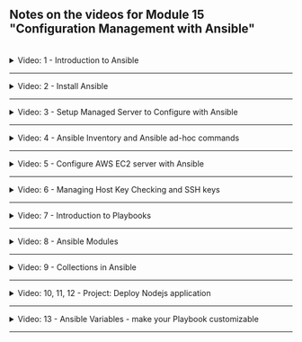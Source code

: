 ## Notes on the videos for Module 15 "Configuration Management with Ansible"
<br />

<details>
<summary>Video: 1 - Introduction to Ansible</summary>
<br />

Ansible is a tool to automate IT tasks, such as configure systems, deploy software or orchestrate more advanced IT tasks. Use Cases for Ansible are repetitive tasks like updates, backups, create users & assign permissions, system reboots, etc. When you need the same configuration on many servers, Ansible lets you update all the servers at the same time.

Ansible advantages:
- instead of ssh into all remote server, execute tasks from your own machine
- configuration/installation/deployment steps in a single yaml file
- re-use same the file multiple times for different environments
- more reliable and less error prone
- supporting all infrastructure from OS to cloud providers

Ansible is agentless. It connects to remote servers using simple SSH, no special agent is required.

### Ansible Modules
A module is a reusable, standalone script (in yaml format) that Ansible runs on your behalf. Modules are fine granular, performing one small specific task like creating or copying a file, installing an nginx server, starting an nginx server, starting a Docker container, creating a cloud instance, etc. Ansible provides hundreds of Modules for all sorts of tasks. Modules get pushed to the target server, do their work and get removed again.

### Ansible Playbooks
A Playbook groups multiple modules together, which get executed in order from top to bottom. With a Playbook, you can orchestrate steps of any manual ordered process.

A playbook consists of one or more "plays" in an ordered list. Each play executes part of the overall goal of the playbook. A play runs one or more tasks. Each task calls an Ansible module.

Example:
```yaml
# play for webservers
- name: install and start nginx server # description of the play
  hosts: webservers # defines where the following tasks should get executed
  remote_user: root # defines with which user the tasks should be executed

  tasks:
    - name: create directory for nginx # description of the task
      file:                            # module name
        path: /path/to/nginx/dir       # arguments
        state: directory

    - name: install nginx latest version
      yum:
        name: nginx
        state: latest

    - name: start nginx
      service:
        name: nginx
        state: started

# play for databases
- name: rename table, set owner and truncate it
  hosts: databases
  remote_user: root
  vars: # define variables
    tablename: foo

  tasks:
    - name: rename table bar to {{ tablename }}
      postgresql_table:
        table: bar
        rename: {{ tablename }}

    - name: set owner to some user
      postgresql_table:
        table: {{ tablename }}
        owner: someuser

    - name: truncate table {{ tablename }}
      postgresql_table:
        table: {{ tablename }}
        truncate: yes
```

The `hosts` attribute defines a target name which is mapped to hostnames or IP addresses in the Ansible inventory list, containing all the machines involved in task executions:

```yaml
[webservers]
web1.myserver.com # hostnames
web2.myserver.com

[databases]
10.24.0.7 # or IP addresses
10.24.0.8
```

### Ansible for Docker
With Ansible you can create alternative to Dockerfile, which is more powerful. It lets you manage both the Docker container and its host. I also allows you to reproduce the application not only in a Docker container but across many other environments like a Vagrant container, a clound instance, a bare metal machine, etc. 

### Ansible Tower
Ansible Tower is a web-based solution from RedHat that makes Ansible more easy to use. It simplifies tasks like
- centrally store automation tasks
- across teams
- configure permissions
- manage inventory

### Alternatives
Alternatives for Ansible are Puppet and Chef. But they use Ruby as their configuration language which needs more efford to learn than yaml. And the are not agentless, so you have to install the tool on each server you want to manage, and you need to manage updates of these tools on each server. These may be reasons why Ansible has become more widely accepted.

</details>

*****

<details>
<summary>Video: 2 - Install Ansible</summary>
<br />

You can install Ansible either on your local machine or on a remote server. The machine that runs Ansible is called the "Control Node". It manages the target servers. Windows is not supported for the control node.

To install Ansible on a Mac, just execute

```sh
brew update
brew install ansible
```

Ansible is written in Python. So Python must be installed as a prerequisite. If Python is already installed, Ansilbe may be installed using Python's package manager pip:

```python
pip install ansible
```

See also: [Installation Guide](https://docs.ansible.com/ansible/latest/installation_guide/intro_installation.html)

</details>

*****

<details>
<summary>Video: 3 - Setup Managed Server to Configure with Ansible</summary>
<br />

In order to have two servers we can configure using Ansible, we create two Droplets on DigitalOcean. So login to your DigitalOcean account and create two Droplets (Ubuntu, Frankfurt, Shared CPU, Regular, 2GB / 1CPU). Use the SSH key created in previous modules. Optionally set the hostnames to 'ubuntu-ansible-1' and 'ubuntu-ansible-2'.

On Linux servers Ansible requires Python to be installed. This is already the case on DigitalOcean Droplets. (On Windows servers PowerShell is required.)

</details>

*****

<details>
<summary>Video: 4 - Ansible Inventory and Ansible ad-hoc commands</summary>
<br />

The Ansible Inventory is a file containing data about the remote hosts and how to connect to them:
- Host IP-address or Host DNS-name
- SSH Private Key
- SSH User

```yaml
209.38.196.102 ansible_ssh_private_key_file=~/.ssh/id_ed25519 ansible_user=root
209.38.196.11  ansible_ssh_private_key_file=~/.ssh/id_ed25519 ansible_user=root
```

### Grouping Hosts
To address multiple servers, the hosts may be grouped based on their functionality or geo location etc. SSH key and user can be defined for whole groups:

```yaml
[droplets]
209.38.196.102
209.38.196.11

[droplets:vars]
ansible_ssh_private_key_file=~/.ssh/id_ed25519
ansible_user=root
```

You can create groups that track
- where: datacenter, region
- what: database servers, web servers, etc.
- when: which stage e.g. dev, test, prod

Hosts may be added to more than one group.

### Ad-hoc Commands
Ad-hoc commands are not stored for future uses. They are just a fast way to interact with the managed hosts.

```sh
# format
ansible [pattern] -i [inventory-file] -m [module] -a "[module options]"

# examples
ansible 209.38.196.102 -i ~/.ansible/hosts -m ping 
ansible droplets -i ~/.ansible/hosts -m ping 
ansible all -i ~/.ansible/hosts -m ping # "all" is an implicit group containing every host
```

</details>

*****

<details>
<summary>Video: 5 - Configure AWS EC2 server with Ansible</summary>
<br />

Login to you AWS Management Console account and create two EC2 instances. Add an inbound rule to the used security group allowing SSH connections from your local machine's IP address. As soon as both instances have been fully initialized, manually ssh into both instances to add their fingerprints to the known_hosts file. Then add an 'ec2' group with their public hostnames to the ansible inventory file:

```yaml
[ec2]
ec2-18-192-42-239.eu-central-1.compute.amazonaws.com
ec2-18-184-157-86.eu-central-1.compute.amazonaws.com

[ec2:vars]
ansible_ssh_private_key_file=~/.ssh/ec2-key-pair.pem
ansible_user=ec2-user
```

Now execute the ping command to test the configuration:
```sh
ansible ec2 -i ~/.ansible/hosts -m ping
# [WARNING]: Platform linux on host ec2-18-184-157-86.eu-central-1.compute.amazonaws.com is using the discovered Python interpreter at /usr/bin/python3.9, but future installation of another Python interpreter could change the meaning of that path. 
# See https://docs.ansible.com/ansible-core/2.15/reference_appendices/interpreter_discovery.html for more information.
# ec2-18-184-157-86.eu-central-1.compute.amazonaws.com | SUCCESS => {
#     "ansible_facts": {
#         "discovered_interpreter_python": "/usr/bin/python3.9"
#     },
#     "changed": false,
 #    "ping": "pong"
# }
# ...
```

To get rid of the warning message we open the referenced [documentation page](https://docs.ansible.com/ansible-core/2.15/reference_appendices/interpreter_discovery.html) and learn:

To control the discovery behavior:
- for individual hosts and groups, use the ansible_python_interpreter inventory variable
- globally, use the interpreter_python key in the [defaults] section of ansible.cfg

So we add the following line to the [ec2:vars] section of the Ansible inventory file:
```yaml
ansible_python_interpreter=/usr/bin/python3.9
```

Don't forget to terminate the EC2 instances when you have finished these tasks.

</details>

*****

<details>
<summary>Video: 6 - Managing Host Key Checking and SSH keys</summary>
<br />

When ssh-ing into a server for the first time, Ansible asks us, whether we want to accept the connection or not:
```sh
# The authenticity of host '209.38.196.102 (209.38.196.102)' can't be established.
# ED25519 key fingerprint is SHA256:3kgtPoGZ/6t9OOM0RQ47hxiStqFtkPwmTl8aVqHMhHI.
# This key is not known by any other names
# Are you sure you want to continue connecting (yes/no/[fingerprint])? 
```

To suppress this interactive part, we have two options:
- for long living servers, we can add the server's fingerprint to the `~/.ssh/known_hosts` file by manually ssh-ing into into it once; if the server doesn't know our public key yet, two steps are necessary: first, add the server's fingerprint to our `~/.ssh/known_hosts` file by executing `ssh-keyscan -H <server-ip> >> ~/.ssh/known_hosts` and second, add our public key to the server's `~/.ssh/authorized_keys` file by executing `ssh-copy-id root@<server-ip>`
- for ephemeral servers that are dynamically created and destroyed after a short time, it is also possible to disable the whole host key checking; this is done in the ansible configuration file; default locations for this file are `/etc/ansible/ansible.cfg` and `~/.ansible.cfg`; add the following content to `~/.ansible.cfg`:
  ```yaml
  [defaults]
  host_key_checking=False
  ```
  see [config documentation](https://docs.ansible.com/ansible-core/2.15/reference_appendices/config.html)

</details>

*****

<details>
<summary>Video: 7 - Introduction to Playbooks</summary>
<br />

Ansible is an Infrastructure-As-Code tool, so Ansible configuration files are treated like code and saved in a source control system e.g. Git.

Create a project folder called 'ansible' containing a 'hosts' file and a project specific configuration file:

_ansible/hosts_
```yaml
[webserver]
209.38.196.102
209.38.196.11

[webserver:vars]
ansible_ssh_private_key_file=~/.ssh/id_ed25519
ansible_user=root
```
_ansible/ansible.cfg_
```cfg
[defaults]
inventory=./hosts
host_key_checking=False
```

### A Simple Playbook
A Playbook can have multiple "plays". A play is a group of ordered "tasks". Plays and tasks run in order from top to bottom.

Create a file called simple-playbook.yaml with the following content:\
_ansible/simple-playbook.yaml_
```yaml
- name: Configure nginx web server
  hosts: webserver
  tasks:
    - name: Install nginx server
      apt:
        name: nginx
        state: latest
    - name: Start nginx server
      service:
        name: nginx
        state: started
```

Execute the playbook with the following command:
```sh
ansible-playbook simple-playbook.yaml

# PLAY [Configure nginx web server] ****************************************************************************************
# 
# TASK [Gathering Facts] ***************************************************************************************************
# ok: [209.38.196.11]
# ok: [209.38.196.102]
# 
# TASK [Install nginx server] **********************************************************************************************
# changed: [209.38.196.11]
# changed: [209.38.196.102]
# 
# TASK [Start nginx server] ************************************************************************************************
# ok: [209.38.196.102]
# ok: [209.38.196.11]
# 
# PLAY RECAP ***************************************************************************************************************
# 209.38.196.102             : ok=3    changed=1    unreachable=0    failed=0    skipped=0    rescued=0    ignored=0   
# 209.38.196.11              : ok=3    changed=1    unreachable=0    failed=0    skipped=0    rescued=0    ignored=0 
```

The task "Gathering Facts" is part of the "Gather Facts" module of Ansible, which is automatically called by playbooks to gather useful variables about remote hosts, that you can use in the playbooks. So Ansible provides many facts about the system automatically.

The "RECAP" play is also called automatically to display a summary of the things that have been done on the remote servers.

### Installing a Specific Version
If you want to install a specific package version of nginx, you can adjust the task like this:
```yaml
    - name: Install nginx server
      apt:
        name: nginx=1.18.0-0ubuntu1 # <-- wildcards are also supported, e.g. 1.18.*
        state: present              # <--
```

### Ansible Idempotency
Most Ansible modules check whether the desired state has already been achieved. If so, they exit without performing any actions.

Execute the previous playbook again to see that no changes will be applied.

### Cleanup
To stop and uninstall nginx, execute the following playbook:
```yaml
- name: Configure nginx web server
  hosts: webserver
  tasks:
    - name: Stop nginx server
      service:
        name: nginx
        state: stopped
    - name: Uninstall nginx server
      apt:
        name: nginx=1.18.*
        state: absent
```

</details>

*****

<details>
<summary>Video: 8 - Ansible Modules</summary>
<br />

Modules (also referred to as "task plugins") are the main building blocks of Ansible playbooks. Ansible executes a module usually on the remote server and collects return values.

Reference the [complete module index](https://docs.ansible.com/ansible/latest/collections/index_module.html) or the [module index grouped by category](https://docs.ansible.com/ansible/2.9/modules/modules_by_category.html), where you find descriptions on how to use the module and which parameters you can configure with what values.

</details>

*****

<details>
<summary>Video: 9 - Collections in Ansible</summary>
<br />

Until Ansible version 2.9 all modules were included in a single repository and packaged together with the Ansible core in one `ansible` package. As Ansible grew and thousands of modules have been added, in Ansible 2.10 and later the modules and plugins have been separated from the core and moved to various "collections" in different repositories. When installing Ansible now, two packages get installed: `ansible-base` containing the core functionality and `ansible` containing all the modules and plugins.

Collections are a packaging format for bundling and distributing Ansible content like playbooks, modules, plugins, etc. E.g. a Docker collection may contain playbooks, modules and plugins needed to work with Docker containers.

In the built-in collection [ansible.builtin](https://docs.ansible.com/ansible/latest/collections/ansible/builtin/index.html#plugins-in-ansible-builtin) you'll find the `apt` module, the `service` module or the `gather_facts` we used or mentioned in a previous video.

Collections, which are not built-in can be installed from [Ansible Galaxy](https://galaxy.ansible.com/) which is an online hub for finding and sharing Ansible community content (comparable to Terrform registry, PyPI etc.).

It also provides a CLI utility to list and install collections:
```sh
ansible-galaxy collection list
ansible-galaxy collection install amazon.aws
```

 If you have a large Ansible project with lots of playbooks, modules and plugins, you can also [create your own collection](https://docs.ansible.com/ansible/latest/dev_guide/developing_collections.html) bundling all these components and making it easier to share it with other developers or teams.

</details>

*****

<details>
<summary>Video: 10, 11, 12 - Project: Deploy Nodejs application</summary>
<br />

In the first demo project we are going to deploy a Nodejs application on a DigitalOcean droplet using Ansible. This includes the following steps:
- create a droplet on DigitalOcean
- write an Ansible playbook to
  - install node and npm on the droplet
  - copy the nodejs artifact and unpack it
  - start the application
  - verify that the application is running successfully

See [demo project 1](./demo-projects/1-nodejs-application-deployment/).

</details>

*****

<details>
<summary>Video: 13 - Ansible Variables - make your Playbook customizable</summary>
<br />

Variables can be used to parameterize your Playbook to make it customizable so we can use the same Ansbile script for different environments, by substituting some dynamic values.

See the [documentation](https://docs.ansible.com/ansible/latest/playbook_guide/playbooks_variables.html).

### Registered Variables
With "register" you can create variables from the output of an Ansible task. This variable can be used in any later task in your Play.

```yaml
  tasks:
    - name: Ensure app is running
      shell: ps aux | grep node
      register: app_status # register the return value of the shell module into a variable
    - name: Print out the result
      debug: msg={{ app_status.stdout_lines }} # print the stdout of the shell command (which is part of the shell module's return value)
```

The variables can be referenced using double curly braces. If the curly braces directly follow the attribute, you must quote the whole expression to create valid YAML syntax:

```yaml
  tasks:
    - name: Unpack the nodejs file
      unarchive:
        src: "{{ node_file_location }}"
```

### Naming of variables
- Wrong: Playbook keywords, such as environment
- Valid: Letters, numbers and underscores
- Should always start with a letter
- Wrong: linux-name, linux name, linux.name or 12
- Valid: linux_name

### Variables Defined in a Playbook
Variables can be definied directly within the playbook:
```yaml
- name: Deploy nodejs application
  hosts: 134.209.244.217
  become: yes
  become_user: demo
  vars:                       # <-- variable definition
    - version: 1.0.0          # <--
    - user_home: /home/demo   # <--
  tasks:
    - name: Copy application tar file to the server and unpack it there
      unarchive:
        src: ../nodejs-app-{{ version }}.tgz            # <-- variable usage
        dest: {{ user_home }}/                          # <--
    - name: Install dependencies
      npm:
        path: {{ user_home }}/package                   # <--
    - name: Start application
      command: node {{ user_home }}/package/app/server  # <--
      async: 1000
      poll: 0
```

### Passing Variables on the Command Line
To make the Playbook configurable, you don't define the variables within the Playbook, but rather pass them in from the command line:
```sh
ansible-playbook playbook.yaml -e "version=1.0.0 user_home=/home/demo"
```

The long version of `-e` is `--extra-vars`.

### External Varibale File
Setting the variable values on the command line gets very inconvenient when the number of variables increases. Ansible also supports the usage of a separate file where all the variables are defined.

_playbook.yaml_
```yaml
```yaml
- name: Deploy nodejs application
  hosts: 134.209.244.217
  become: yes
  become_user: demo
  vars_files:                 # <--
    - project-vars            # <--
```

_project-vars_
```yaml
version: 1.0.0
user_home: /home/demo
```

</details>

*****